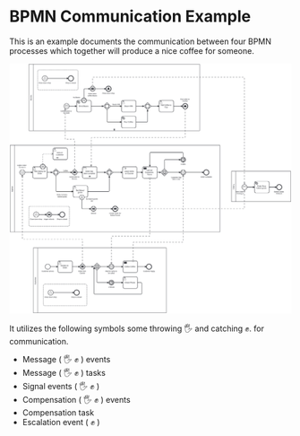 # BPMN Communication Example
This is an example documents the communication between four BPMN processes which together will produce a nice coffee for someone.

![theModel](./Coffee%20Order.svg)

It utilizes the following symbols some throwing 🖐 and catching ✊.  for communication. 

* Message ( 🖐 ✊ ) events
* Message ( 🖐 ✊ ) tasks
* Signal events ( 🖐 ✊ )
* Compensation ( 🖐 ✊ ) events
* Compensation task
* Escalation event ( ✊ )
